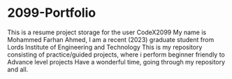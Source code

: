 # 2099-Portfolio
This is a resume project storage for the user CodeX2099
My name is Mohammed Farhan Ahmed, I am a recent (2023) graduate student from Lords Institute of Engineering and Technology
This is my repository consisting of practice/guided projects, where i perform beginner friendly to Advance level projects
Have a wonderful time, going through my repository and all.
